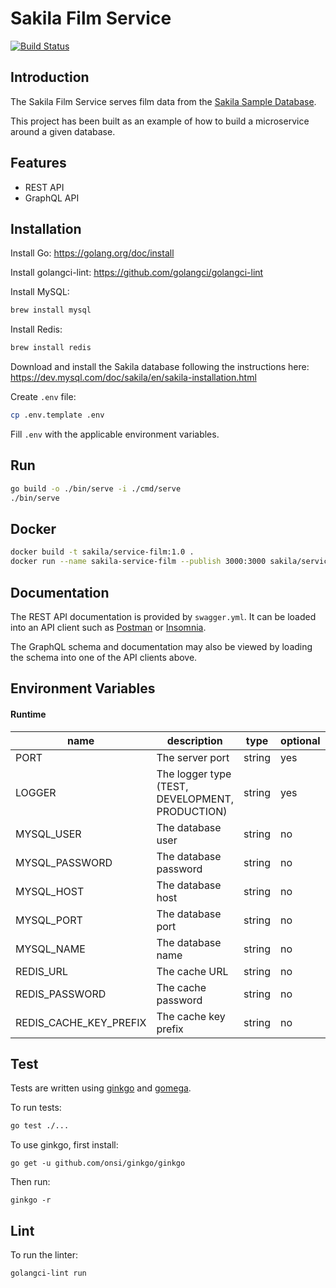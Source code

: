 # Sakila Film Service
[![Build Status](https://travis-ci.com/nickmro/sakila-service-film.svg?branch=master)](https://travis-ci.com/nickmro/sakila-service-film)

## Introduction

The Sakila Film Service serves film data from the [Sakila Sample Database](https://dev.mysql.com/doc/sakila/en/).

This project has been built as an example of how to build a microservice around a given database.

## Features

- REST API
- GraphQL API

## Installation

Install Go: https://golang.org/doc/install

Install golangci-lint: https://github.com/golangci/golangci-lint

Install MySQL:
```bash
brew install mysql
```

Install Redis:
```bash
brew install redis
```

Download and install the Sakila database following the instructions here: https://dev.mysql.com/doc/sakila/en/sakila-installation.html

Create `.env` file:
```bash
cp .env.template .env
```

Fill `.env` with the applicable environment variables.

## Run

```bash
go build -o ./bin/serve -i ./cmd/serve
./bin/serve
```

## Docker

```bash
docker build -t sakila/service-film:1.0 .
docker run --name sakila-service-film --publish 3000:3000 sakila/service-film:1.0
```

## Documentation

The REST API documentation is provided by `swagger.yml`. It can be loaded into an API client such as [Postman](https://www.postman.com/) or [Insomnia](https://insomnia.rest/).

The GraphQL schema and documentation may also be viewed by loading the schema into one of the API clients above.

## Environment Variables
#### Runtime
| name                   | description                                     | type    | optional | default      |
|------------------------|-------------------------------------------------|---------|----------|--------------|
| PORT                   | The server port                                 | string  | yes      | 3000         |
| LOGGER                 | The logger type (TEST, DEVELOPMENT, PRODUCTION) | string  | yes      | DEVELOPMENT  |
| MYSQL_USER             | The database user                               | string  | no       |              |
| MYSQL_PASSWORD         | The database password                           | string  | no       |              |
| MYSQL_HOST             | The database host                               | string  | no       |              |
| MYSQL_PORT             | The database port                               | string  | no       |              |
| MYSQL_NAME             | The database name                               | string  | no       |              |
| REDIS_URL              | The cache URL                                   | string  | no       |              |
| REDIS_PASSWORD         | The cache password                              | string  | no       |              |
| REDIS_CACHE_KEY_PREFIX | The cache key prefix                            | string  | no       |              |

## Test

Tests are written using [ginkgo](https://onsi.github.io/ginkgo/) and [gomega](http://onsi.github.io/gomega/).

To run tests:
```bash
go test ./...
```

To use ginkgo, first install:
```
go get -u github.com/onsi/ginkgo/ginkgo
```

Then run:
```
ginkgo -r
```

## Lint

To run the linter:
```
golangci-lint run
```
